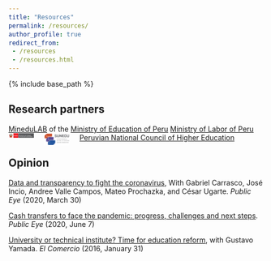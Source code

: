 ```yaml
---
title: "Resources"
permalink: /resources/
author_profile: true
redirect_from:
 - /resources
 - /resources.html
---
```


  {% include base_path %}

## Research partners
[MineduLAB](http://www.minedu.gob.pe/minedulab/) of the [Ministry of Education of Peru](https://www.gob.pe/minedu)
[Ministry of Labor of Peru](https://www.gob.pe/mtpe)
<img class="img-responsive" style="float: left; margin: 0px 20px 20px 0px;" src="/images/MTPE-800px-PCM-Trabajo.png" width="50">
[Peruvian National Council of Higher Education](https://www.gob.pe/sunedu)
<img class="img-responsive" style="float: left; margin: 0px 20px 20px 0px;" src="/images/SUNEDU.png" width="50">

## Opinion
[Data and transparency to fight the coronavirus](https://ojo-publico.com/1718/datos-y-transparencia-para-luchar-contra-el-coronavirus), With Gabriel Carrasco, José Incio, Andree Valle Campos, Mateo Prochazka, and César Ugarte. _Public Eye_ (2020, March 30)

[Cash transfers to face the pandemic: progress, challenges and next steps](https://ojo-publico.com/1852/los-bonos-para-encarar-la-pandemia-avances-retos-y-siguientes-pasos). _Public Eye_ (2020, June 7)

[University or technical institute? Time for education reform](https://elcomercio-pe.translate.goog/economia/peru/universidad-instituto-hora-reforma-educacion-209625-noticia/?_x_tr_sl=es&_x_tr_tl=en&_x_tr_hl=en&_x_tr_pto=sc), with Gustavo Yamada. _El Comercio_ (2016, January 31)
